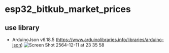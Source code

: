# esp32_bitkub_market_prices
## use library
  - ArduinoJson v6.18.5 (https://www.arduinolibraries.info/libraries/arduino-json)
![Screen Shot 2564-12-11 at 23 35 58](https://user-images.githubusercontent.com/15083487/145684651-0c248ab8-e810-47a0-98f1-04151d402767.png)
